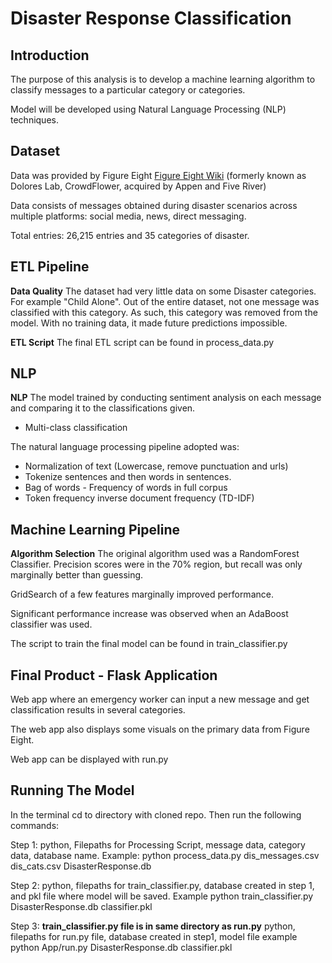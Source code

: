 # Disaster Response Classification

## Introduction
The purpose of this analysis is to develop a machine learning algorithm to
classify messages to a particular  category or categories.

Model will be developed using Natural Language Processing (NLP) techniques.

## Dataset
Data was provided by Figure Eight [Figure Eight Wiki](https://en.wikipedia.org/wiki/Figure_Eight_Inc.)
(formerly known as Dolores Lab, CrowdFlower, acquired by Appen and Five River)

Data consists of messages obtained during disaster scenarios across multiple
platforms: social media, news, direct messaging.

Total entries: 26,215 entries and 35 categories of disaster.

## ETL Pipeline
**Data Quality**
The dataset had very little data on some Disaster categories. For example
"Child Alone". Out of the entire dataset, not one message was classified with
this category. As such, this category was removed from the model. With no
training data, it made future predictions impossible.

**ETL Script**
The final ETL script can be found in process_data.py

## NLP
**NLP**
The model trained by conducting sentiment analysis on each message and comparing
it to the classifications given.
  - Multi-class classification

The natural language processing pipeline adopted was:
  - Normalization of text (Lowercase, remove punctuation and urls)
  - Tokenize sentences and then words in sentences.
  - Bag of words - Frequency of words in full corpus
  - Token frequency inverse document frequency (TD-IDF)

## Machine Learning Pipeline
**Algorithm Selection**
The original algorithm used was a RandomForest Classifier. Precision scores were
in the 70% region, but recall was only marginally better than guessing.

GridSearch of a few features marginally improved performance.

Significant performance increase was observed when an AdaBoost classifier was
used.

The script to train the final model can be found in train_classifier.py

## Final Product - Flask Application
Web app where an emergency worker can input a new message and get classification
results in several categories.

The web app also displays some visuals on the primary data from Figure Eight.

Web app can be displayed with run.py

## Running The Model

In the terminal cd to directory with cloned repo. Then run the following commands:

Step 1:
python, Filepaths for Processing Script, message data, category data, database name.
Example:
python process_data.py dis_messages.csv dis_cats.csv DisasterResponse.db

Step 2:
python, filepaths for train_classifier.py, database created in step 1, and
pkl file where model will be saved.
Example
python train_classifier.py DisasterResponse.db classifier.pkl

Step 3:
**train_classifier.py file is in same directory as run.py**
python, filepaths for run.py file, database created in step1, model file
example
python App/run.py DisasterResponse.db classifier.pkl
